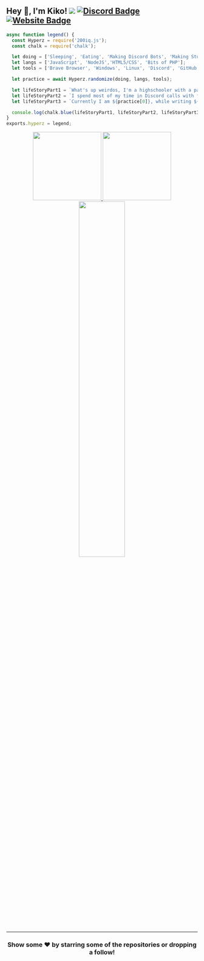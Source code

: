 
## Hey 👋, I'm Kiko! ![](https://komarev.com/ghpvc/?username=PattysDevelopment&label=Views&color=lightgrey&style=flat) [![Discord Badge](https://img.shields.io/badge/-Discord-9B9B9B?style=flat-square&logo=Discord&logoColor=white)](https://discord.gg/vnjPpwuQFg) [![Website Badge](https://img.shields.io/badge/Website-9B9B9B?style=flat-square&logo=google-chrome&logoColor=white)](https://crimsondev.shop)

```js
async function legend() {
  const Hyperz = require('200iq.js');
  const chalk = require('chalk');

  let doing = ['Sleeping', 'Eating', 'Making Discord Bots', 'Making Stuff in Photoshop'];
  let langs = ['JavaScript', 'NodeJS','HTML5/CSS', 'Bits of PHP'];
  let tools = ['Brave Browser', 'Windows', 'Linux', 'Discord', 'GitHub'];

  let practice = await Hyperz.randomize(doing, langs, tools);

  let lifeStoryPart1 = `What's up weirdos, I'm a highschooler with a passion for Software Development and Graphic Design! `;
  let lifeStoryPart2 = `I spend most of my time in Discord calls with friends, or playing Arma 3. `;
  let lifeStoryPart3 = `Currently I am ${practice[0]}, while writing ${practice[1]} on ${practice[2]}`;

  console.log(chalk.blue(lifeStoryPart1, lifeStoryPart2, lifeStoryPart3));
}
exports.hyperz = legend;
```

<p align="center">
<a href="https://github.com/kikoilce0712">
  <img height="180em" src="https://github-readme-stats.vercel.app/api?username=kikoilce0712&show_icons=true&title_color=FB8C00&icon_color=5865F2&text_color=FB8C00&bg_color=151515&include_all_commits=true&count_private=true"/>
  <img height="180em" src="https://github-readme-stats.vercel.app/api/top-langs/?username=kikoilce0712&layout=compact&langs_count=8&title_color=FB8C00&icon_color=5865F2&text_color=FB8C00&bg_color=151515"/>
  <img width="49%" src="https://github-readme-streak-stats.herokuapp.com?user=kikoilce0712&theme=dark&hide_border=true&date_format=j%2Fn%5B%2FY%5D&sideLabels=D9DDC3" /></a>
</a>
</p>
 


---

<h3 align=center>Show some ❤️ by starring some of the repositories or dropping a follow!</h3>
